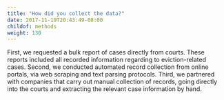 ```yaml
---
title: "How did you collect the data?"
date: 2017-11-19T20:43:49-08:00
childof: methods
weight: 130
---
```

First, we requested a bulk report of cases directly from courts. These reports included all recorded information regarding to eviction-related cases. Second, we conducted automated record collection from online portals, via web scraping and text parsing protocols. Third, we partnered with companies that carry out manual collection of records, going directly into the courts and extracting the relevant case information by hand.